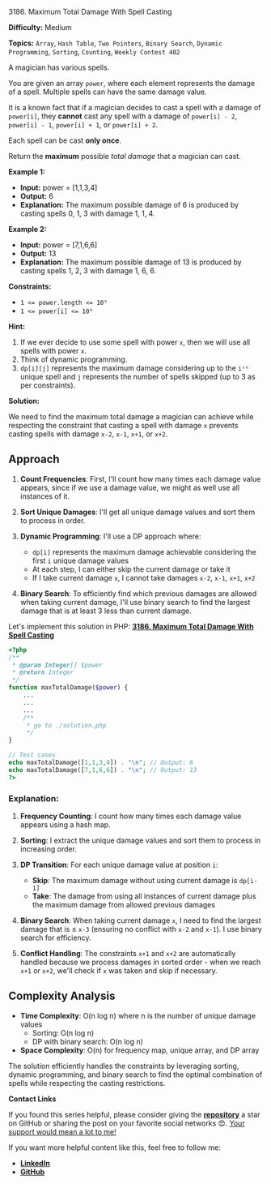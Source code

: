 3186\. Maximum Total Damage With Spell Casting

**Difficulty:** Medium

**Topics:** `Array`, `Hash Table`, `Two Pointers`, `Binary Search`, `Dynamic Programming`, `Sorting`, `Counting`, `Weekly Contest 402`

A magician has various spells.

You are given an array `power`, where each element represents the damage of a spell. Multiple spells can have the same damage value.

It is a known fact that if a magician decides to cast a spell with a damage of `power[i]`, they **cannot** cast any spell with a damage of `power[i] - 2`, `power[i] - 1`, `power[i] + 1`, or `power[i] + 2`.

Each spell can be cast **only once**.

Return the **maximum** possible _total damage_ that a magician can cast.

**Example 1:**

- **Input:** power = [1,1,3,4]
- **Output:** 6
- **Explanation:** The maximum possible damage of 6 is produced by casting spells 0, 1, 3 with damage 1, 1, 4.

**Example 2:**

- **Input:** power = [7,1,6,6]
- **Output:** 13
- **Explanation:** The maximum possible damage of 13 is produced by casting spells 1, 2, 3 with damage 1, 6, 6.

**Constraints:**

- `1 <= power.length <= 10⁵`
- `1 <= power[i] <= 10⁹`



**Hint:**
1. If we ever decide to use some spell with power `x`, then we will use all spells with power `x`.
2. Think of dynamic programming.
3. `dp[i][j]` represents the maximum damage considering up to the `iᵗʰ` unique spell and `j` represents the number of spells skipped (up to 3 as per constraints).






**Solution:**

We need to find the maximum total damage a magician can achieve while respecting the constraint that casting a spell with damage `x` prevents casting spells with damage `x-2`, `x-1`, `x+1`, or `x+2`.

## Approach

1. **Count Frequencies**: First, I'll count how many times each damage value appears, since if we use a damage value, we might as well use all instances of it.

2. **Sort Unique Damages**: I'll get all unique damage values and sort them to process in order.

3. **Dynamic Programming**: I'll use a DP approach where:
   - `dp[i]` represents the maximum damage achievable considering the first `i` unique damage values
   - At each step, I can either skip the current damage or take it
   - If I take current damage `x`, I cannot take damages `x-2`, `x-1`, `x+1`, `x+2`

4. **Binary Search**: To efficiently find which previous damages are allowed when taking current damage, I'll use binary search to find the largest damage that is at least 3 less than current damage.

Let's implement this solution in PHP: **[3186. Maximum Total Damage With Spell Casting](https://github.com/mah-shamim/leet-code-in-php/tree/main/algorithms/003186-maximum-total-damage-with-spell-casting/solution.php)**

```php
<?php
/**
 * @param Integer[] $power
 * @return Integer
 */
function maxTotalDamage($power) {
    ...
    ...
    ...
    /**
     * go to ./solution.php
     */
}

// Test cases
echo maxTotalDamage([1,1,3,4]) . "\n"; // Output: 6
echo maxTotalDamage([7,1,6,6]) . "\n"; // Output: 13
?>
```

### Explanation:

1. **Frequency Counting**: I count how many times each damage value appears using a hash map.

2. **Sorting**: I extract the unique damage values and sort them to process in increasing order.

3. **DP Transition**: For each unique damage value at position `i`:
   - **Skip**: The maximum damage without using current damage is `dp[i-1]`
   - **Take**: The damage from using all instances of current damage plus the maximum damage from allowed previous damages

4. **Binary Search**: When taking current damage `x`, I need to find the largest damage that is ≤ `x-3` (ensuring no conflict with `x-2` and `x-1`). I use binary search for efficiency.

5. **Conflict Handling**: The constraints `x+1` and `x+2` are automatically handled because we process damages in sorted order - when we reach `x+1` or `x+2`, we'll check if `x` was taken and skip if necessary.

## Complexity Analysis
- **Time Complexity**: O(n log n) where n is the number of unique damage values
   - Sorting: O(n log n)
   - DP with binary search: O(n log n)
- **Space Complexity**: O(n) for frequency map, unique array, and DP array

The solution efficiently handles the constraints by leveraging sorting, dynamic programming, and binary search to find the optimal combination of spells while respecting the casting restrictions.

**Contact Links**

If you found this series helpful, please consider giving the **[repository](https://github.com/mah-shamim/leet-code-in-php)** a star on GitHub or sharing the post on your favorite social networks 😍. [Your support would mean a lot to me!](https://jackaltimer.com/hzk8jsphf8?key=5ba736283dafd7f94a84865e3cc3d775)

If you want more helpful content like this, feel free to follow me:

- **[LinkedIn](https://www.linkedin.com/in/arifulhaque/)**
- **[GitHub](https://github.com/mah-shamim)**